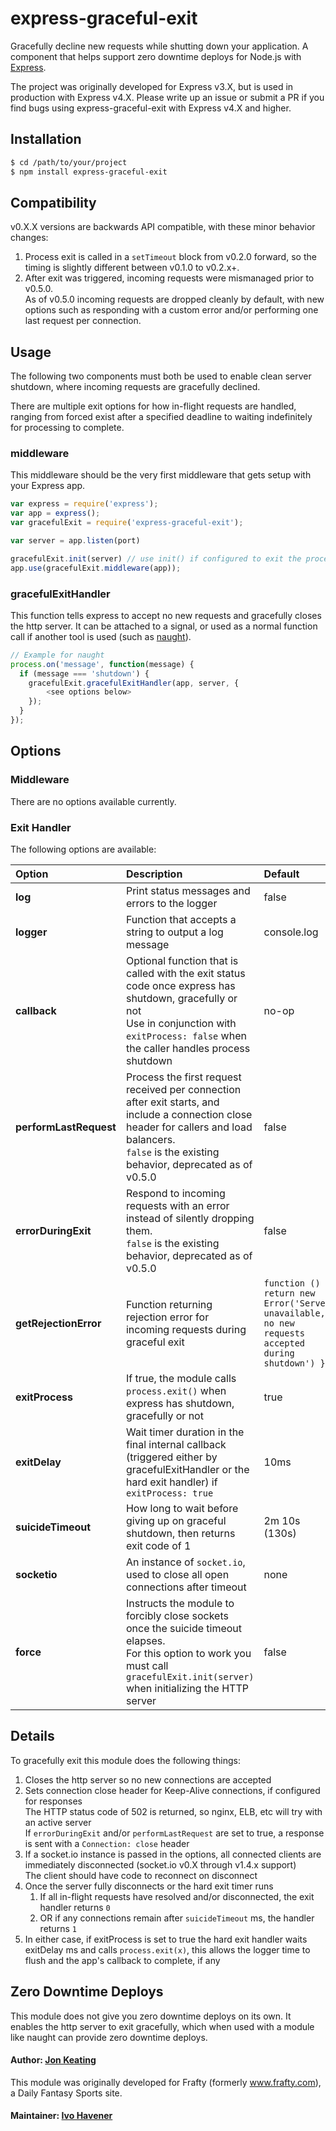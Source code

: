 # express-graceful-exit

Gracefully decline new requests while shutting down your application. A component that helps support zero downtime deploys for Node.js with [Express](http://expressjs.com/).

The project was originally developed for Express v3.X, but is used in production with Express v4.X. Please write up an issue or submit a PR if you find bugs using express-graceful-exit with Express v4.X and higher.

## Installation

```` bash
$ cd /path/to/your/project
$ npm install express-graceful-exit
````

## Compatibility

v0.X.X versions are backwards API compatible, with these minor behavior changes:
1. Process exit is called in a `setTimeout` block from v0.2.0 forward, so the timing is slightly different between v0.1.0 to v0.2.x+.
2. After exit was triggered, incoming requests were mismanaged prior to v0.5.0. <br> As of v0.5.0 incoming requests are dropped cleanly by default, with new options such as responding with a custom error and/or performing one last request per connection.

## Usage

The following two components must both be used to enable clean server shutdown, where incoming requests are gracefully declined.

There are multiple exit options for how in-flight requests are handled, ranging from forced exist after a specified deadline to waiting indefinitely for processing to complete.

### middleware

This middleware should be the very first middleware that gets setup with your Express app.

```` javascript
var express = require('express');
var app = express();
var gracefulExit = require('express-graceful-exit');

var server = app.listen(port)

gracefulExit.init(server) // use init() if configured to exit the process after timeout
app.use(gracefulExit.middleware(app));
````

### gracefulExitHandler

This function tells express to accept no new requests and gracefully closes the http server. It can be attached to a signal, or used as a normal function call if another tool is used (such as [naught](https://github.com/indabamusic/naught)).

```` javascript
// Example for naught
process.on('message', function(message) {
  if (message === 'shutdown') {
    gracefulExit.gracefulExitHandler(app, server, {
        <see options below>
    });
  }
});
````

## Options

### Middleware

There are no options available currently.

### Exit Handler

The following options are available:

 Option              |  Description                                     |  Default
 :------------------ |  :---------------------------------------------- |  :-------
 __log__             |  Print status messages and errors to the logger  |  false
 __logger__          |  Function that accepts a string to output a log message  |  console.log
 __callback__        |  Optional function that is called with the exit status code once express has shutdown, gracefully or not <br> Use in conjunction with  `exitProcess: false` when the caller handles process shutdown  |  no-op
 __performLastRequest__ |  Process the first request received per connection after exit starts, and include a connection close header for callers and load balancers. <br> `false` is the existing behavior, deprecated as of v0.5.0 |  false
 __errorDuringExit__ |  Respond to incoming requests with an error instead of silently dropping them. <br> `false` is the existing behavior, deprecated as of v0.5.0  |  false
 __getRejectionError__  |  Function returning rejection error for incoming requests during graceful exit | `function () { return new Error('Server unavailable, no new requests accepted during shutdown') }`
 __exitProcess__      |  If true, the module calls `process.exit()` when express has shutdown, gracefully or not  |  true
 __exitDelay__       |  Wait timer duration in the final internal callback (triggered either by gracefulExitHandler or the hard exit handler) if `exitProcess: true`  |  10ms
  __suicideTimeout__ |  How long to wait before giving up on graceful shutdown, then returns exit code of 1  |  2m 10s (130s)
 __socketio__        |  An instance of `socket.io`, used to close all open connections after timeout  |  none
 __force__           |  Instructs the module to forcibly close sockets once the suicide timeout elapses. <br> For this option to work you must call `gracefulExit.init(server)` when initializing the HTTP server  |  false

## Details

To gracefully exit this module does the following things:

1. Closes the http server so no new connections are accepted
2. Sets connection close header for Keep-Alive connections, if configured for responses</br> The HTTP status code of 502 is returned, so nginx, ELB, etc will try with an active server</br> If `errorDuringExit` and/or `performLastRequest` are set to true, a response is sent with a `Connection: close` header
3. If a socket.io instance is passed in the options, all connected clients are immediately disconnected (socket.io v0.X through v1.4.x support)</br> The client should have code to reconnect on disconnect
4. Once the server fully disconnects or the hard exit timer runs
    1. If all in-flight requests have resolved and/or disconnected, the exit handler returns `0`
    2. OR if any connections remain after `suicideTimeout` ms, the handler returns `1`
5. In either case, if exitProcess is set to true the hard exit handler waits exitDelay ms and calls `process.exit(x)`, this allows the logger time to flush and the app's callback to complete, if any

## Zero Downtime Deploys

This module does not give you zero downtime deploys on its own. It enables the http server to exit gracefully, which when used with a module like naught can provide zero downtime deploys.

#### Author: [Jon Keating](http://twitter.com/emostar)
This module was originally developed for Frafty (formerly www.frafty.com), a Daily Fantasy Sports site.
#### Maintainer: [Ivo Havener](https://github.com/ivolucien)

